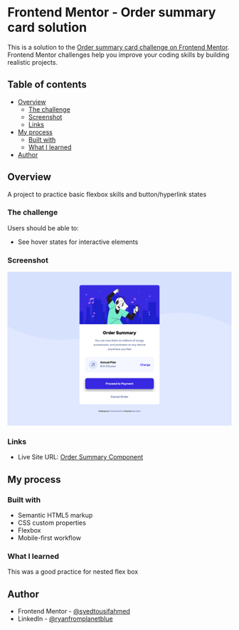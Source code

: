 # Frontend Mentor - Order summary card solution

This is a solution to the [Order summary card challenge on Frontend Mentor](https://www.frontendmentor.io/challenges/order-summary-component-QlPmajDUj). Frontend Mentor challenges help you improve your coding skills by building realistic projects.

## Table of contents

- [Overview](#overview)
  - [The challenge](#the-challenge)
  - [Screenshot](#screenshot)
  - [Links](#links)
- [My process](#my-process)
  - [Built with](#built-with)
  - [What I learned](#what-i-learned)
- [Author](#author)

## Overview

A project to practice basic flexbox skills and button/hyperlink states

### The challenge

Users should be able to:

- See hover states for interactive elements

### Screenshot

![Screenshot](./screenshot.png)

### Links

- Live Site URL: [Order Summary Component](https://ryansyed-order-summary-component.netlify.app)

## My process

### Built with

- Semantic HTML5 markup
- CSS custom properties
- Flexbox
- Mobile-first workflow

### What I learned

This was a good practice for nested flex box

## Author

- Frontend Mentor - [@syedtousifahmed](https://www.frontendmentor.io/profile/syedtousifahmed)
- LinkedIn - [@ryanfromplanetblue](https://www.linkedin.com/in/ryanfromplanetblue/)
